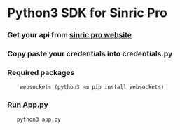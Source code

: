 #  Python3 SDK for Sinric Pro

### Get your api from [sinric pro website]('https://sinric.pro])

### Copy paste your credentials into credentials.py

### Required packages
        websockets (python3 -m pip install websockets)

### Run App.py

       python3 app.py
